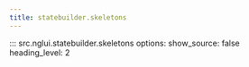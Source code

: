 ```yaml
---
title: statebuilder.skeletons
---
```


::: src.nglui.statebuilder.skeletons
    options:
        show_source: false
        heading_level: 2
